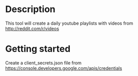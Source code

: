 # Description
This tool will create a daily youtube playlists with videos from http://reddit.com/r/videos

# Getting started
Create a client_secrets.json file from https://console.developers.google.com/apis/credentials
